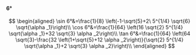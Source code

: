 #### 6°

$$
\begin{aligned}
\sin 6°&=\frac{1}{8} \left(-1-\sqrt{5}+2\ 5^{1/4} \sqrt{6} \sqrt{\alpha _1}\right)\\
\cos 6°&=\frac{1}{64} \left(16 \sqrt{2} 5^{1/4} \sqrt{\alpha _1}+32 \sqrt{3} \alpha _2\right)\\
\tan 6°&=\frac{1}{64} \left(64 \sqrt{3}-\frac{32 \left(1+\sqrt{5}+12 \alpha _2\right)}{\sqrt{2} 5^{1/4} \sqrt{\alpha _1}+2 \sqrt{3} \alpha _2}\right)\\
\end{aligned}
$$

